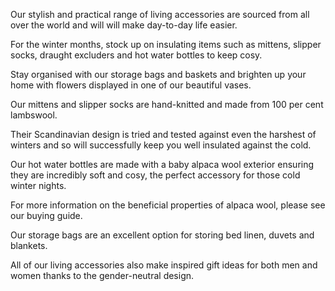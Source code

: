 Our stylish and practical range of living accessories are sourced from all over the world and will will make day-to-day life easier.

For the winter months, stock up on insulating items such as mittens, slipper socks, draught excluders and hot water bottles to keep cosy.

Stay organised with our storage bags and baskets and brighten up your home with flowers displayed in one of our beautiful vases.

Our mittens and slipper socks are hand-knitted and made from 100 per cent lambswool.

Their Scandinavian design is tried and tested against even the harshest of winters and so will successfully keep you well insulated against the cold.

Our hot water bottles are made with a baby alpaca wool exterior ensuring they are incredibly soft and cosy, the perfect accessory for those cold winter nights.

For more information on the beneficial properties of alpaca wool, please see our buying guide.

Our storage bags are an excellent option for storing bed linen, duvets and blankets.

All of our living accessories also make inspired gift ideas for both men and women thanks to the gender-neutral design.


